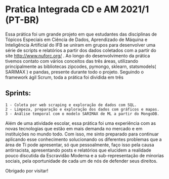 # Pratica Integrada CD e AM 2021/1 (PT-BR)

Essa prática foi um grande projeto em que estudantes das disciplinas de Tópicos Especiais em Ciência de Dados,
Aprendizado de Máquina e Inteligência Artificial do IFB se uniram em grupos para desenvolver uma série de scripts e 
relatórios a partir dos dados coletados com a partir do site  http://www.nuforc.org/ . 
Ao longo do desenvolvimento da prática tivemos contato com vários conceitos das três áreas, utilizando principalmente 
as bibliotecas zipcodes, pymongo, sklearn, statsmodels( SARIMAX ) e pandas, presente durante todo o projeto. Seguindo o framework ágil Scrum,
toda a prática foi dividida em três 
  ## Sprints:
    1 - Coleta por web scraping e exploração de dados com SQL.
    2 - Limpeza, preparação e exploração dos dados com gráficos e mapas.
    3 - Análise temporal com o modelo SARIMAX de ML a partir do MongoDB.
Além de uma atividade escolar, essa prática foi uma experiência com as novas tecnologias que estão em mais demanda no
mercado e em instituições no mundo todo. Com isso, me sinto preparado para continuar aplicando esse conhecimento 
solucionando os diferentes problemas que a área de Ti pode apresentar, só que pessoalmente, faço isso pela causa antirracista, apresentando posts e relatórios que elucidem a realidade pouco discutida da Escravidão Moderna e a sub-representação de minorias sociais, pela oportunidade de cada um de nós de defender seus direitos.

Obrigado por visitar!
